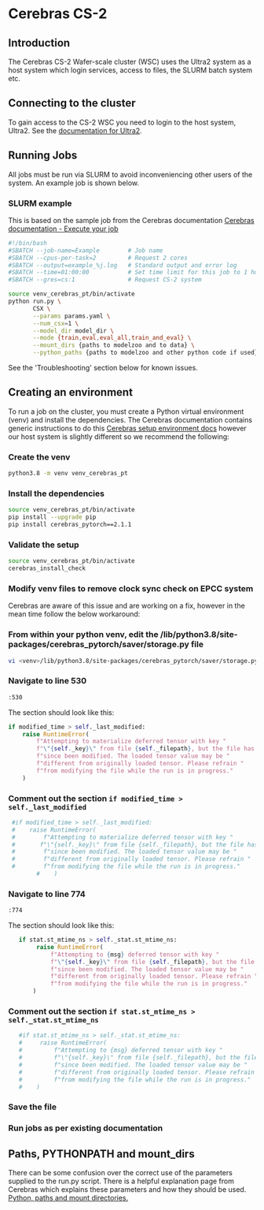 # Cerebras CS-2

## Introduction

The Cerebras CS-2 Wafer-scale cluster (WSC) uses the Ultra2 system as a host system which login services, access to files, the SLURM batch system etc.

## Connecting to the cluster

To gain access to the CS-2 WSC you need to login to the host system, Ultra2. See the [documentation for Ultra2](../ultra2/run.md#login).

## Running Jobs

All jobs must be run via SLURM to avoid inconveniencing other users of the system. An example job is shown below.

### SLURM example

This is based on the sample job from the Cerebras documentation [Cerebras documentation - Execute your job](https://docs.cerebras.net/en/latest/wsc/getting-started/cs-appliance.html#execute-your-job)

```bash
#!/bin/bash
#SBATCH --job-name=Example        # Job name
#SBATCH --cpus-per-task=2         # Request 2 cores
#SBATCH --output=example_%j.log   # Standard output and error log
#SBATCH --time=01:00:00           # Set time limit for this job to 1 hour
#SBATCH --gres=cs:1               # Request CS-2 system

source venv_cerebras_pt/bin/activate
python run.py \
       CSX \
       --params params.yaml \
       --num_csx=1 \
       --model_dir model_dir \
       --mode {train,eval,eval_all,train_and_eval} \
       --mount_dirs {paths to modelzoo and to data} \
       --python_paths {paths to modelzoo and other python code if used}
```

See the 'Troubleshooting' section below for known issues.

## Creating an environment

To run a job on the cluster, you must create a Python virtual environment (venv) and install the dependencies. The Cerebras documentation contains generic instructions to do this [Cerebras setup environment docs](https://docs.cerebras.net/en/latest/wsc/getting-started/setup-environment.html) however our host system is slightly different so we recommend the following:

### Create the venv

```bash
python3.8 -m venv venv_cerebras_pt
```

### Install the dependencies

```bash
source venv_cerebras_pt/bin/activate
pip install --upgrade pip
pip install cerebras_pytorch==2.1.1
```

### Validate the setup

```bash
source venv_cerebras_pt/bin/activate
cerebras_install_check
```

### Modify venv files to remove clock sync check on EPCC system

Cerebras are aware of this issue and are working on a fix, however in the mean time follow the below workaround:

### From within your python venv, edit the <venv>/lib/python3.8/site-packages/cerebras_pytorch/saver/storage.py file

```bash
vi <venv>/lib/python3.8/site-packages/cerebras_pytorch/saver/storage.py
```

### Navigate to line 530

```bash
:530
```

The section should look like this:

```python
if modified_time > self._last_modified:
    raise RuntimeError(
        f"Attempting to materialize deferred tensor with key "
        f"\"{self._key}\" from file {self._filepath}, but the file has "
        f"since been modified. The loaded tensor value may be "
        f"different from originally loaded tensor. Please refrain "
        f"from modifying the file while the run is in progress."
    )
```

### Comment out the section `if modified_time > self._last_modified`

```python
 #if modified_time > self._last_modified:
 #    raise RuntimeError(
 #        f"Attempting to materialize deferred tensor with key "
 #       f"\"{self._key}\" from file {self._filepath}, but the file has "
 #        f"since been modified. The loaded tensor value may be "
 #        f"different from originally loaded tensor. Please refrain "
 #        f"from modifying the file while the run is in progress."
        #    )
```

### Navigate to line 774

```bash
:774
```

The section should look like this:

```python
   if stat.st_mtime_ns > self._stat.st_mtime_ns:
        raise RuntimeError(
            f"Attempting to {msg} deferred tensor with key "
            f"\"{self._key}\" from file {self._filepath}, but the file has "
            f"since been modified. The loaded tensor value may be "
            f"different from originally loaded tensor. Please refrain "
            f"from modifying the file while the run is in progress."
       )
```

### Comment out the section `if stat.st_mtime_ns > self._stat.st_mtime_ns`

```python
   #if stat.st_mtime_ns > self._stat.st_mtime_ns:
   #     raise RuntimeError(
   #         f"Attempting to {msg} deferred tensor with key "
   #         f"\"{self._key}\" from file {self._filepath}, but the file has "
   #         f"since been modified. The loaded tensor value may be "
   #         f"different from originally loaded tensor. Please refrain "
   #         f"from modifying the file while the run is in progress."
   #    )
```

### Save the file

### Run jobs as per existing documentation

## Paths, PYTHONPATH and mount_dirs

There can be some confusion over the correct use of the parameters supplied to the run.py script. There is a helpful explanation page from Cerebras which explains these parameters and how they should be used. [Python, paths and mount directories.](https://docs.cerebras.net/en/latest/wsc/getting-started/mount_dir.html?highlight=mount#python-paths-and-mount-directories)
